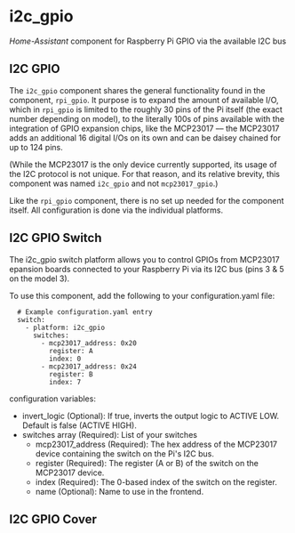 # i2c_gpio
*Home-Assistant* component for Raspberry Pi GPIO via the available I2C bus

## I2C GPIO
The `i2c_gpio` component shares the general functionality found in the component, `rpi_gpio`. It purpose is to expand the amount of available I/O, which in `rpi_gpio` is limited to the roughly 30 pins of the Pi itself (the exact number depending on model), to the literally 100s of pins available with the integration of GPIO expansion chips, like the MCP23017 –– the MCP23017 adds an additional 16 digital I/Os on its own and can be daisey chained for up to 124 pins. 

(While the MCP23017 is the only device currently supported, its usage of the I2C protocol is not unique. For that reason, and its relative brevity, this component was named `i2c_gpio` and not `mcp23017_gpio`.)

Like the `rpi_gpio` component, there is no set up needed for the component itself. All configuration is done via the individual platforms.

## I2C GPIO Switch
The i2c_gpio switch platform allows you to control GPIOs from MCP23017 epansion boards connected to your Raspberry Pi via its I2C bus (pins 3 & 5 on the model 3).

To use this component, add the following to your configuration.yaml file:
```
  # Example configuration.yaml entry
  switch:
    - platform: i2c_gpio
      switches:
        - mcp23017_address: 0x20
          register: A
          index: 0
        - mcp23017_address: 0x24
          register: B
          index: 7
```
configuration variables:
+ invert_logic (Optional): If true, inverts the output logic to ACTIVE LOW. Default is false (ACTIVE HIGH).
+ switches array (Required): List of your switches
  + mcp23017_address (Required): The hex address of the MCP23017 device containing the switch on the Pi's I2C bus.
  + register (Required): The register (A or B) of the switch on the MCP23017 device.
  + index (Required): The 0-based index of the switch on the register.
  + name (Optional): Name to use in the frontend.

## I2C GPIO Cover
